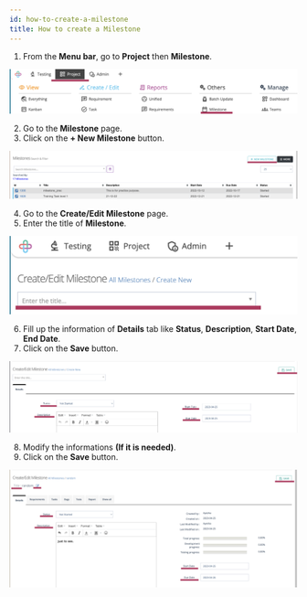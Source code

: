 ```yaml
---
id: how-to-create-a-milestone
title: How to create a Milestone
---
```


1. From the **Menu bar**, go to **Project** then **Milestone**.

![](/img/how-tos/how-to-create-a-milestone/menu-bar.png)


2. Go to the **Milestone** page.
3. Click on the **+ New Milestone** button.

![](/img/how-tos/how-to-create-a-milestone/new-milestone.png)


4. Go to the **Create/Edit Milestone** page.
5. Enter the title of **Milestone**.

![](/img/how-tos/how-to-create-a-milestone/title-of-milestone.png)


6. Fill up the information of **Details** tab like **Status**, **Description**, **Start Date**, **End Date**.
7. Click on the **Save** button.

![](/img/how-tos/how-to-create-a-milestone/details-tab.png)


8. Modify the informations **(If it is needed)**.
9. Click on the **Save** button.

![](/img/how-tos/how-to-create-a-milestone/modify-information.png)